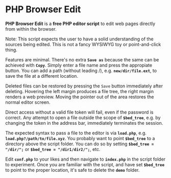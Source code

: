 # PHP Browser Edit

**PHP Browser Edit** is a **free PHP editor script** to edit web pages directly from within the browser.

Note: This script expects the user to have a solid understanding of the sources being edited. This is not a fancy WYSIWYG toy or point-and-click thing.

Features are minimal. There's no extra **`Save as`** because the same can be achieved with **`Copy`**. Simply enter a file name and press the appropiate button. You can add a path (without leading /), e.g. **`new/dir/file.ext`**, to save the file at a different location.

Deleted files can be restored by pressing the `Save` button immediately after deleting. Hovering the left margin produces a file tree, the right margin renders a web preview. Moving the pointer out of the area restores the normal editor screen.

Direct access without a valid file token will fail, even if the password is correct. Any attempt to open a file outside the scope of **`$bed_tree`**, e.g. by changing the token in the address bar, immediately terminates the session.

The expected syntax to pass a file to the editor is via **`load.php`**, e.g. **`load.php?/path/to/file.xyz`**. You probably want to point **`$bed_tree`** to a directory above the script folder. You can do so by setting 
**`$bed_tree = "/dir/";`** or **`$bed_tree = "/dir1/dir2/";`**, etc.

Edit **`conf.php`** to your likes and then navigate to **`index.php`** in the script folder to experiment. Once you are familiar with the script, and have set **`$bed_tree`** to point to the proper location, it's safe to delete the **`demo`** folder.

